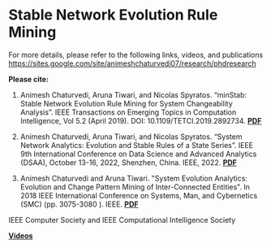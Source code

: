 # Stable Network Evolution Rule Mining

For more details, please refer to the following links, videos, and publications
https://sites.google.com/site/animeshchaturvedi07/research/phdresearch

<b>Please cite:</b>
1. Animesh Chaturvedi, Aruna Tiwari, and Nicolas Spyratos. “minStab: Stable Network Evolution Rule Mining for System Changeability Analysis”. IEEE Transactions on Emerging Topics in Computation Intelligence, Vol 5.2 (April 2019). DOI: 10.1109/TETCI.2019.2892734. <a href="https://www.researchgate.net/profile/Animesh-Chaturvedi/publication/332164684_minStab_Stable_Network_Evolution_Rule_Mining_for_System_Changeability_Analysis/links/5cb820ec4585156cd79fb353/minStab-Stable-Network-Evolution-Rule-Mining-for-System-Changeability-Analysis.pdf" target="_blank"> <b>PDF</b> </a>

2. Animesh Chaturvedi, Aruna Tiwari, and Nicolas Spyratos. “System Network Analytics: Evolution and Stable Rules of a State Series”. IEEE 9th International Conference on Data Science and Advanced Analytics (DSAA), October 13-16, 2022, Shenzhen, China. IEEE, 2022. <a href="https://arxiv.org/ftp/arxiv/papers/2210/2210.15965.pdf" target="_blank"> <b>PDF</b> </a>

3. Animesh Chaturvedi and Aruna Tiwari. "System Evolution Analytics: Evolution and Change Pattern Mining of Inter-Connected Entities". In 2018 IEEE International Conference on Systems, Man, and Cybernetics (SMC) (pp. 3075-3080 ). IEEE. <a href="https://www.researchgate.net/profile/Animesh-Chaturvedi/publication/330477713_System_Evolution_Analytics_Evolution_and_Change_Pattern_Mining_of_Inter-Connected_Entities/links/5ca583b5299bf1b86d634662/System-Evolution-Analytics-Evolution-and-Change-Pattern-Mining-of-Inter-Connected-Entities.pdf" target="_blank"> <b>PDF</b> </a>

IEEE Computer Society and IEEE Computational Intelligence Society

<a href="https://www.youtube.com/watch?v=ohOeTXoI-IY&list=PLtvWi5o3JBnF3yxcjGdT4KCDLxRBIpsyR" target="_blank"> <b>Videos</b> </a>
